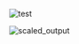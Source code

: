 ![test](https://github.com/user-attachments/assets/46727561-16b9-4ff6-b03e-15970b316d9e)

![scaled_output](https://github.com/user-attachments/assets/a2b1c48a-1dc1-4b1a-878a-f80d0cac4363)
